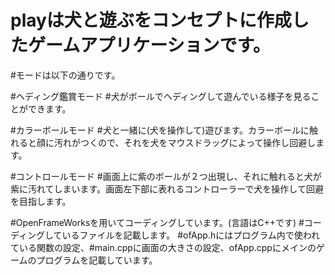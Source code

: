# playは犬と遊ぶをコンセプトに作成したゲームアプリケーションです。
#モードは以下の通りです。

#ヘディング鑑賞モード
#犬がボールでヘディングして遊んでいる様子を見ることができます。

#カラーボールモード
#犬と一緒に(犬を操作して)遊びます。カラーボールに触れると顔に汚れがつくので、それを犬をマウスドラッグによって操作し回避します。

#コントロールモード
#画面上に紫のボールが２つ出現し、それに触れると犬が紫に汚れてしまいます。画面左下部に表れるコントローラーで犬を操作して回避を目指します。

#OpenFrameWorksを用いてコーディングしています。(言語はC++です)
#コーディングしているファイルを記載します。
#ofApp.hにはプログラム内で使われている関数の設定、#main.cppに画面の大きさの設定、ofApp.cppにメインのゲームのプログラムを記載しています。
